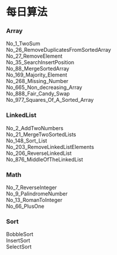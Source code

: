 # 每日算法
### Array
No_1_TwoSum </br>
No_26_RemoveDuplicatesFromSortedArray </br>
No_27_RemoveElement </br>
No_35_SearchInsertPosition </br>
No_88_MergeSortedArray </br>
No_169_Majority_Element </br>
No_268_Missing_Number </br>
No_665_Non_decreasing_Array </br>
No_888_Fair_Candy_Swap </br>
No_977_Squares_Of_A_Sorted_Array </br>
### LinkedList
No_2_AddTwoNumbers </br>
No_21_MergeTwoSortedLists </br>
No_148_Sort_List </br>
No_203_RemoveLinkedListElements </br>
No_206_ReverseLinkedList </br>
No_876_MiddleOfTheLinkedList </br>
### Math
No_7_ReverseInteger </br>
No_9_PalindromeNumber </br>
No_13_RomanToInteger </br>
No_66_PlusOne </br>
### Sort
BobbleSort </br>
InsertSort </br>
SelectSort </br>